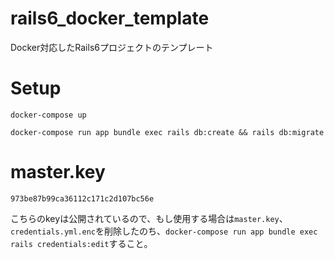 # rails6_docker_template
Docker対応したRails6プロジェクトのテンプレート

# Setup
`docker-compose up`

`docker-compose run app bundle exec rails db:create && rails db:migrate`

# master.key
`973be87b99ca36112c171c2d107bc56e`

こちらのkeyは公開されているので、もし使用する場合は`master.key`、`credentials.yml.enc`を削除したのち、`docker-compose run app bundle exec rails credentials:edit`すること。
